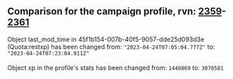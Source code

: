 ## Comparison for the campaign profile, rvn: [2359](https://github.com/PRO100KatYT/FortniteProfileRevisions/tree/main/profiles/campaign/2359%20campaign.json)-[2361](https://github.com/PRO100KatYT/FortniteProfileRevisions/tree/main/profiles/campaign/2361%20campaign.json)

Object last_mod_time in 45f1b154-007b-40f5-9057-dde25d093d3e (Quota:restxp) has been changed from: `"2023-04-24T07:05:04.777Z"` to: `"2023-04-24T07:23:04.911Z"`
<br><br>
Object xp in the profile's stats has been changed from: `1440869` to: `3070581`
<br><br>
